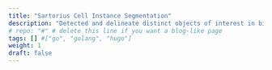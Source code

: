 ```yaml
---
title: "Sartorius Cell Instance Segmentation"
description: "Detected and delineate distinct objects of interest in biological phase contrast microscopy images depicting neuronal cell types commonly used in the study of neurological disorders. We used Detectron2 and MMdetection library, ranked top 2%. Demo is available here - https://huggingface.co/rashmi"
# repo: "#" # delete this line if you want a blog-like page
tags: [] #["go", "golang", "hugo"]
weight: 1
draft: false
---
```

